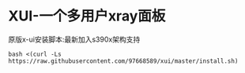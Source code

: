 # XUI-一个多用户xray面板
原版x-ui安装脚本:最新加入s390x架构支持
```
bash <(curl -Ls https://raw.githubusercontent.com/97668589/xui/master/install.sh) 
```
